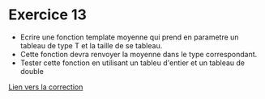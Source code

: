 # Exercice 13

* Ecrire une fonction template moyenne qui prend en parametre un tableau de type T et la taille de se tableau.
* Cette fonction devra renvoyer la moyenne dans le type correspondant.
* Tester cette fonction en utilisant un tableu d'entier et un tableau de double

[Lien vers la correction](https://repl.it/@arnaudbirk/Exercice13#main.cpp)